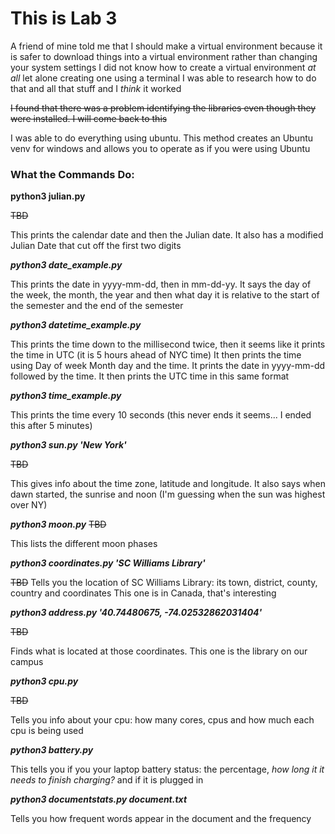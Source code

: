 # This is Lab 3

A friend of mine told me that I should make a virtual environment because it is safer to download things into a virtual environment rather than changing your system settings
I did not know how to create a virtual environment *at all* let alone creating one using a terminal
I was able to research how to do that and all that stuff and I *think* it worked 

~~I found that there was a problem identifying the libraries even though they were installed. I will come back to this~~

I was able to do everything using ubuntu. This method creates an Ubuntu venv for windows and allows you to operate as if you were using Ubuntu

### What the Commands Do:
**python3 julian.py**

~~TBD~~

This prints the calendar date and then the Julian date. It also has a modified Julian Date that cut off the first two digits

***python3 date_example.py***

This prints the date in yyyy-mm-dd, then in mm-dd-yy. It says the day of the week, the month, the year and then what day it is relative to the start of the semester 
and the end of the semester

***python3 datetime_example.py***

This prints the time down to the millisecond twice, then it seems like it prints the time in UTC (it is 5 hours ahead of NYC time)
It then prints the time using Day of week Month day and the time. It prints the date in yyyy-mm-dd followed by the time. It then prints the UTC time in 
this same format


***python3 time_example.py***

This prints the time every 10 seconds (this never ends it seems... I ended this after 5 minutes)

***python3 sun.py 'New York'***

~~TBD~~

This gives info about the time zone, latitude and longitude. It also says when dawn started, the sunrise and noon (I'm guessing when the sun was highest over NY)

***python3 moon.py***
~~TBD~~

This lists the different moon phases

***python3 coordinates.py 'SC Williams Library'***

~~TBD~~
Tells you the location of SC Williams Library: its town, district, county, country and coordinates
This one is in Canada, that's interesting

***python3 address.py '40.74480675, -74.02532862031404'***

~~TBD~~

Finds what is located at those coordinates. This one is the library on our campus


***python3 cpu.py***

~~TBD~~

Tells you info about your cpu: how many cores, cpus and how much each cpu is being used

***python3 battery.py***

This tells you if you your laptop battery status: the percentage, *how long it it needs to finish charging?* and if it is plugged in 

***python3 documentstats.py document.txt***

Tells you how frequent words appear in the document and the frequency
